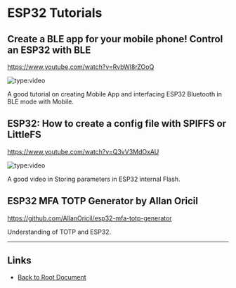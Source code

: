 # ESP32 Tutorials

## Create a BLE app for your mobile phone! Control an ESP32 with BLE

<https://www.youtube.com/watch?v=RvbWl8rZOoQ>

![type:video](https://www.youtube.com/embed/RvbWl8rZOoQ)

A good tutorial on creating Mobile App and interfacing ESP32 Bluetooth in BLE mode with Mobile.

## ESP32: How to create a config file with SPIFFS or LittleFS

<https://www.youtube.com/watch?v=Q3vV3MdOxAU>

![type:video](https://www.youtube.com/embed/Q3vV3MdOxAU)

A good video in Storing parameters in ESP32 internal Flash.

## ESP32 MFA TOTP Generator by Allan Oricil

<https://github.com/AllanOricil/esp32-mfa-totp-generator>

Understanding of TOTP and ESP32.



----
<!-- Footer Begins Here -->
## Links

- [Back to Root Document](../README.md)


